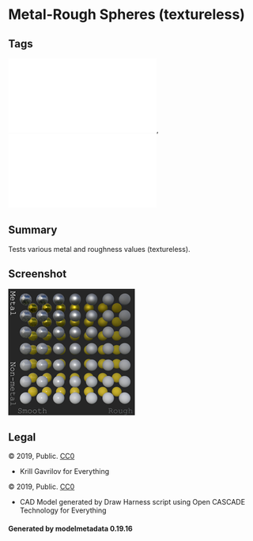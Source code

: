 # Metal-Rough Spheres (textureless)

## Tags

![core](../../Models-core.md), ![testing](../../Models-testing.md)

## Summary

Tests various metal and roughness values (textureless).

## Screenshot

![screenshot](screenshot/screenshot.png)

## Legal

&copy; 2019, Public. [CC0](https://creativecommons.org/publicdomain/zero/1.0/legalcode)

 - Krill Gavrilov for Everything

&copy; 2019, Public. [CC0](https://creativecommons.org/publicdomain/zero/1.0/legalcode)

 - CAD Model generated by Draw Harness script using Open CASCADE Technology for Everything

#### Generated by modelmetadata 0.19.16